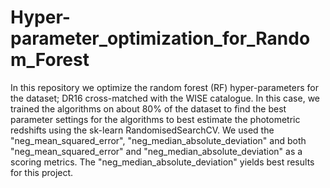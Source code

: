 # Hyper-parameter_optimization_for_Random_Forest
In this repository we optimize the random forest (RF) hyper-parameters for the dataset; DR16 cross-matched with the WISE catalogue. In this case, we trained the algorithms on about 80% of the dataset to find the best parameter settings for the algorithms to best estimate the photometric redshifts using the sk-learn RandomisedSearchCV. We used the "neg_mean_squared_error", "neg_median_absolute_deviation" and both "neg_mean_squared_error" and "neg_median_absolute_deviation"  as a scoring metrics. The "neg_median_absolute_deviation" yields best results for this project.  
